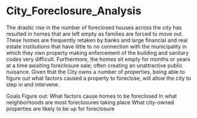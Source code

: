 # City_Foreclosure_Analysis

The drastic rise in the number of foreclosed houses across the city has resulted in homes that are left empty as families are forced to move out. These homes are frequently retaken by banks and large financial and real estate institutions that have little to no connection with the municipality in which they own property making enforcement of the building and sanitary codes very difficult. Furthermore, the
homes sit empty for months or years at a time awaiting foreclosure sale; often creating an unattractive public nuisance.
Given that the City owns a number of properties, being able to figure out what factors caused a property to foreclose, will allow the city to step in and intervene.

Goals
Figure out:
What factors cause homes to be foreclosed
In what neighborhoods are most foreclosures taking place
What city-owned properties are likely to be up for foreclosure
